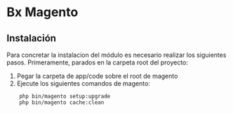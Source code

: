 # Bx Magento

## Instalación

Para concretar la instalacion del módulo es necesario realizar los siguientes pasos. Primeramente, parados en la carpeta root del proyecto:

1. Pegar la carpeta de app/code sobre el root de magento
2. Ejecute los siguientes comandos de magento:
```
	php bin/magento setup:upgrade
	php bin/magento cache:clean
```